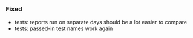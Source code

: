### Fixed

- tests: reports run on separate days should be a lot easier to compare
- tests: passed-in test names work again
